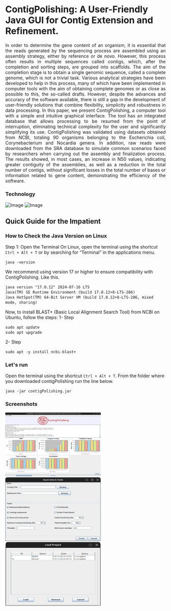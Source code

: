 # ContigPolishing: A User-Friendly Java GUI for Contig Extension and Refinement.
<p align="justify"> In order to determine the gene content of an organism, it is essential that the reads generated by the sequencing process are assembled using an assembly strategy, either by reference or de novo. However, this process often results in multiple sequences called contigs, which, after the completion and sorting steps, are grouped into scaffolds. The aim of the completion stage is to obtain a single genomic sequence, called a complete genome, which is not a trivial task. Various analytical strategies have been developed to help in this process, many of which have been implemented in computer tools with the aim of obtaining complete genomes or as close as possible to this, the so-called drafts. However, despite the advances and accuracy of the software available, there is still a gap in the development of user-friendly solutions that combine flexibility, simplicity and robustness in data processing. In this paper, we present ContigPolishing, a computer tool with a simple and intuitive graphical interface. The tool has an integrated database that allows processing to be resumed from the point of interruption, eliminating technical complexity for the user and significantly simplifying its use. ContigPolishing was validated using datasets obtained from NCBI, totaling 90 organisms belonging to the Escherichia coli, Corynebacterium and Nocardia genera. In addition, raw reads were downloaded from the SRA database to simulate common scenarios faced by researchers when carrying out the assembly and finalization process. The results showed, in most cases, an increase in N50 values, indicating greater contiguity of the assemblies, as well as a reduction in the total number of contigs, without significant losses in the total number of bases or information related to gene content, demonstrating the efficiency of the software.</p>

### Technology
<image src="https://github.com/allanverasce/allanverasce/assets/25986290/e9eef5db-3d9e-419d-bc31-c29c16076146" alt="Image" width="50"/>
<image src="https://github.com/allanverasce/allanverasce/assets/25986290/3f178481-786d-4e6f-b46f-7e10732e9ca8" alt="Image" width="50"/>

## Quick Guide for the Impatient
### How to Check the Java Version on Linux
Step 1: Open the Terminal
On Linux, open the terminal using the shortcut `Ctrl + Alt + T` or by searching for “Terminal” in the applications menu.
```
java -version
```
We recommend using version 17 or higher to ensure compatibility with ContigPolishing. Like this.
```
java version "17.0.12" 2024-07-16 LTS
Java(TM) SE Runtime Environment (build 17.0.12+8-LTS-286)
Java HotSpot(TM) 64-Bit Server VM (build 17.0.12+8-LTS-286, mixed mode, sharing)
```

Now, to install BLAST+ (Basic Local Alignment Search Tool) from NCBI on Ubuntu, follow the steps:
1- Step
```
sudo apt update
sudo apt upgrade
```
2- Step
```
sudo apt -y install ncbi-blast+
```

### Let's run
Open the terminal using the shortcut `Ctrl + Alt + T`. From the folder where you downloaded contigPolishing run the line below.

```
java -jar contigPolishing.jar
```

### Screenshots
<img src="screenshots/StartWindow.png" alt="StartWindow" width="300" height="200" /> 
<img src="screenshots/DataandParameters.png" alt="DataandParameters" width="300" height="200" /> 
<img src="screenshots/LoadWindow.png" alt="LoadWindow" width="300" height="200" /> 

